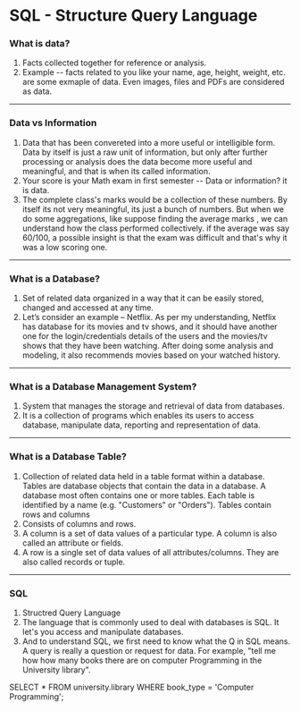 # SQL - Structure Query Language

### What is data?

1) Facts collected together for reference or analysis.
2) Example -- facts related to you like your name, age, height, weight, etc. are some exmaple of data. Even images, files and PDFs are considered as data.

------------------------------------------------------------------------------------------------------

### Data vs Information

1) Data that has been convereted into a more useful or intelligible form. Data by itself is just a raw unit of information, but only after further processing or analysis does the data become more useful and meaningful, and that is when its called information.
2) Your score is your Math exam in first semester -- Data or information? it is data.
3) The complete class's marks would be a collection of these numbers. By itself its not very meaningful, its just a bunch of numbers. But when we do some aggregations, like suppose finding the average marks , we can understand how the class performed collectively. if the average was say 60/100, a possible insight is that the exam was difficult and that's why it was a low scoring one.

------------------------------------------------------------------------------------------------------

### What is a Database?

1) Set of related data organized in a way that it can be easily stored, changed and accessed at any time.
2) Let’s consider an example – Netflix. As per my understanding, Netflix has database for its movies and tv shows, and it should have another one for the login/credentials details of the users and the movies/tv shows that they have been watching. After doing some analysis and modeling, it also recommends movies based on your watched history. 

---------------------------------------------------------------------------------------------------

### What is a Database Management System?

1) System that manages the storage and retrieval of data from databases.
2) It is a collection of programs which enables its users to access database, manipulate data, reporting and representation of data.

---------------------------------------------------------------------------------------------------

### What is a Database Table?

1) Collection of related data held in a table format within a database. Tables are database objects that contain the data in a database. A database most often contains one or more tables. Each table is identified by a name (e.g. "Customers" or "Orders"). Tables contain rows and columns
2) Consists of columns and rows.
3) A column is a set of data values of a particular type. A column is also called an attribute or fields.
4) A row is a single set of data values of all attributes/columns. They are also called records or tuple.

---------------------------------------------------------------------------------------------------

### SQL 

1) Structred Query Language
2) The language that is commonly used to deal with databases is SQL. It let's you access and manipulate databases.
3) And to understand SQL, we first need to know what the Q in SQL means. A query is really a question or request for data. For example, "tell me how how many books there are on computer Programming in the University library".

SELECT * FROM university.library 
WHERE book_type = 'Computer Programming';





























